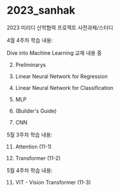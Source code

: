 # 2023_sanhak
2023 미리디 산학협력 프로젝트 사전과제/스터디

4월 4주차 학습 내용:

  Dive into Machine Learning 교재 내용 중
  
  2. Preliminarys
  
  3. Linear Neural Network for Regression
  
  4. Linear Neural Network for Classification
  
  5. MLP
  
  6. (Builder's Guide) 
  
  7. CNN

5월 3주차 학습 내용:

   11. Attention (11-1)

   11. Transformer (11-2)
  
5월 4주차 학습 내용:

   11. VIT - Vision Transformer (11-3)
